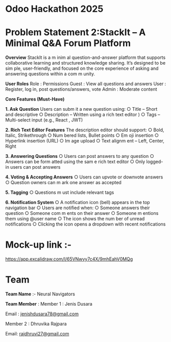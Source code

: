 # Odoo Hackathon 2025

# Problem Statement 2:StackIt – A Minimal Q&A Forum Platform

**Overview**
StackIt is a m inim al question-and-answer platform that supports collaborative learning and structured knowledge sharing. It’s designed to be sim ple, user-friendly, and focused on the core experience of asking and answering questions within a com m unity.

**User Roles**
Role  :  Permissions
Guest :  View all questions and answers
User  :  Register, log in, post questions/answers, vote
Admin :  Moderate content

**Core Features (Must-Have)**

**1. Ask Question**
Users can subm it a new question using:
    ○ Title – Short and descriptive
    ○ Description – Written using a rich text editor )
    ○ Tags – Multi-select input (e.g., React , JWT)

**2. Rich Text Editor Features**
The description editor should support:
    ○ Bold, Italic, Strikethrough
    ○ Num bered lists, Bullet points
    ○ Em oji insertion
    ○ Hyperlink insertion (URL)
    ○ Im age upload
    ○ Text alignm ent – Left, Center, Right

**3. Answering Questions**
○ Users can post answers to any question
○ Answers can be form atted using the sam e rich text editor
○ Only logged-in users can post answers

**4. Voting & Accepting Answers**
○ Users can upvote or downvote answers
○ Question owners can m ark one answer as accepted

**5. Tagging**
○ Questions m ust include relevant tags

**6. Notification System**
○ A notification icon (bell) appears in the top navigation bar
○ Users are notified when:
      ○ Someone answers their question
      ○ Someone com m ents on their answer
      ○ Someone m entions them using @user name
○ The icon shows the num ber of unread notifications
○ Clicking the icon opens a dropdown with recent notifications


# Mock-up link :- 
https://app.excalidraw.com/l/65VNwvy7c4X/9mhEahV0MQg



# Team

**Team Name** :- Neural Navigators

**Team Member** :
Member 1 : Jenis Dusara

Email : jenishdusara78@gmail.com

Member 2 : Dhruvika Rajpara

Email: rajdhruvi27@gmail.com
